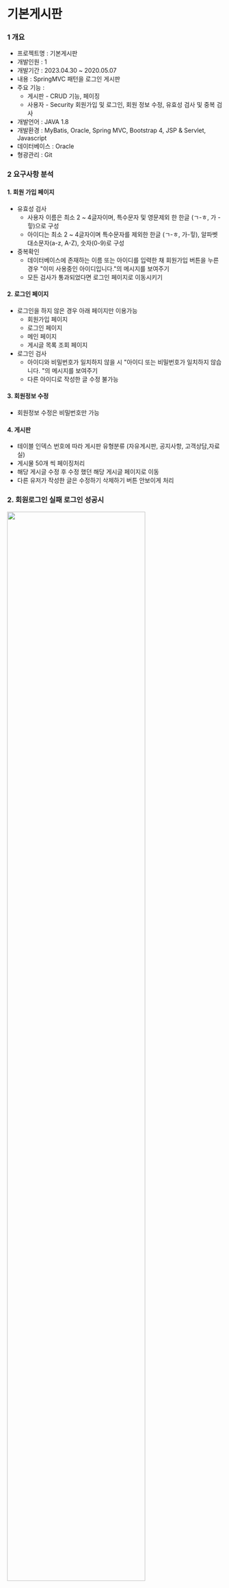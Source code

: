# 기본게시판
### 1 개요
*  프로젝트명 : 기본게시판
*  개발인원 : 1
* 개발기간 : 2023.04.30 ~ 2020.05.07
* 내용 : SpringMVC 패턴을 로그인 게시판
* 주요 기능 : 
  * 게시판 - CRUD 기능, 페이징
  * 사용자 - Security 회원가입 및 로그인, 회원 정보 수정, 유효성 검사 및 중복 검사 <br>
* 개발언어 : JAVA 1.8
* 개발환경 : MyBatis, Oracle, Spring MVC, Bootstrap 4, JSP & Servlet, Javascript
* 데이터베이스 : Oracle
* 형광관리 : Git
### 2 요구사항 분석
  #### 1. 회원 가입 페이지
* 유효성 검사
  * 사용자 이름은 최소 2 ~ 4글자이며, 특수문자 및 영문제외 한 한글 (ㄱ-ㅎ, 가 - 힣)으로 구성
  * 아이디는 최소 2 ~ 4글자이며 특수문자를 제외한 한글 (ㄱ-ㅎ, 가-힣), 알파벳 대소문자(a-z, A-Z), 숫자(0-9)로 구성
* 중복확인
  * 데이터베이스에 존재하는 이름 또는 아이디를 입력한 채 회원가입 버튼을 누른 경우 "이미 사용중인 아이디입니다."의 메시지를 보여주기
  * 모든 검사가 통과되었다면 로그인 페이지로 이동시키기
 #### 2. 로그인 페이지
  * 로그인을 하지 않은 경우 아래 페이지만 이용가능
    * 회원가입 페이지
    * 로그인 페이지
    * 메인 페이지
    * 게시글 목록 조회 페이지
  * 로그인 검사
    * 아이디와 비밀번호가 일치하지 않을 시 "아이디 또는 비밀번호가 일치하지 않습니다. "의 메시지를 보여주기
    * 다른 아이디로 작성한 글 수정 불가능
 #### 3. 회원정보 수정
  * 회원정보 수정은 비밀번호만 가능
 #### 4. 게시판
  * 테이블 인덱스 번호에 따라 게시판 유형분류 (자유게시판, 공지사항, 고객상담,자료실)
  * 게시물 50개 씩 페이징처리
  * 해당 게시글 수정 후 수정 했던 해당 게시글 페이지로 이동
  * 다른 유저가 작성한 글은 수정하기 삭제하기 버튼 안보이게 처리
  
### 2. 회원로그인 실패 로그인 성공시
<img width="80%" src="https://user-images.githubusercontent.com/72364856/236680981-1248a7f1-8812-4977-afe6-d4cecdf8173c.gif"/>

### 3. 글쓰기 수정 및 삭제
<img width="80%" src="https://user-images.githubusercontent.com/72364856/236681967-9fc7da3d-216e-4f91-9467-1d3454c0d053.gif"/>



  
